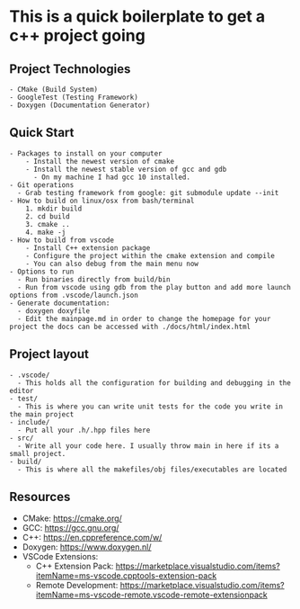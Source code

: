 # This is a quick boilerplate to get a c++ project going
## Project Technologies
    - CMake (Build System)
    - GoogleTest (Testing Framework)
    - Doxygen (Documentation Generator)

##  Quick Start
    - Packages to install on your computer
        - Install the newest version of cmake
        - Install the newest stable version of gcc and gdb
          - On my machine I had gcc 10 installed.
    - Git operations
      - Grab testing framework from google: git submodule update --init
    - How to build on linux/osx from bash/terminal
        1. mkdir build
        2. cd build
        3. cmake ..
        4. make -j 
    - How to build from vscode
        - Install C++ extension package
        - Configure the project within the cmake extension and compile
        - You can also debug from the main menu now
    - Options to run
      - Run binaries directly from build/bin
      - Run from vscode using gdb from the play button and add more launch options from .vscode/launch.json
    - Generate documentation:
      - doxygen doxyfile
      - Edit the mainpage.md in order to change the homepage for your project the docs can be accessed with ./docs/html/index.html

## Project layout
    - .vscode/
      - This holds all the configuration for building and debugging in the editor
    - test/
      - This is where you can write unit tests for the code you write in the main project
    - include/
      - Put all your .h/.hpp files here
    - src/
      - Write all your code here. I usually throw main in here if its a small project. 
    - build/
      - This is where all the makefiles/obj files/executables are located

## Resources
- CMake: https://cmake.org/
- GCC: https://gcc.gnu.org/
- C++: https://en.cppreference.com/w/
- Doxygen: https://www.doxygen.nl/
- VSCode Extensions:
  - C++ Extension Pack: https://marketplace.visualstudio.com/items?itemName=ms-vscode.cpptools-extension-pack
  - Remote Development: https://marketplace.visualstudio.com/items?itemName=ms-vscode-remote.vscode-remote-extensionpack